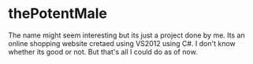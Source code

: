 # thePotentMale

The name might seem interesting but its just a project done by me.
Its an online shopping website cretaed using VS2012 using C#.
I don't know whether its good or not. But that's all I could do as of now.

